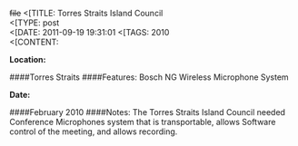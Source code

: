 ~~file~~
<[TITLE: 	Torres Straits Island Council	
<[TYPE: 	post	
<[DATE: 	2011-09-19 19:31:01	
<[TAGS: 	2010	
<[CONTENT: 	

**Location:**





####Torres Straits
####Features:
Bosch NG Wireless Microphone System

**Date:**





####February 2010
####Notes:
The Torres Straits Island Council needed Conference Microphones system that is transportable, allows Software control of the meeting, and allows recording.


























